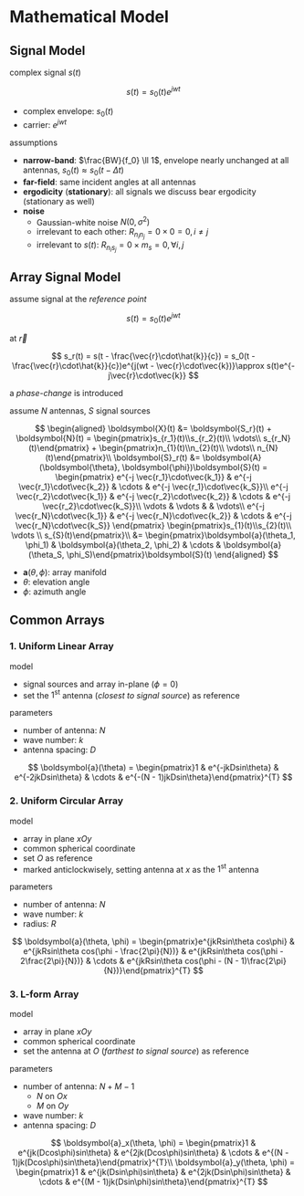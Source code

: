# Mathematical Model

## Signal Model

complex signal $s(t)$

$$
s(t) = s_0(t)e^{jwt}
$$

- complex envelope: $s_0(t)$
- carrier: $e^{jwt}$

assumptions

- **narrow-band**: $\frac{BW}{f_0} \ll 1$, envelope nearly unchanged at all antennas, $s_0(t) \approx s_0(t - \Delta t)$
- **far-field**: same incident angles at all antennas
- **ergodicity** (**stationary**): all signals we discuss bear ergodicity (stationary as well)
- **noise**
  - Gaussian-white noise $N(0, \sigma^2)$
  - irrelevant to each other: $R_{n_in_j} = 0 \times 0 = 0, i \neq j$
  - irrelevant to $s(t)$: $R_{n_is_j} = 0 \times m_s = 0, \forall i, j$

## Array Signal Model

assume signal at the *reference point*

$$
s(t) = s_0(t)e^{jwt}
$$

at $\vec{r}$

$$
s_r(t) = s(t - \frac{\vec{r}\cdot\hat{k}}{c})  = s_0(t - \frac{\vec{r}\cdot\hat{k}}{c})e^{j(wt - \vec{r}\cdot\vec{k})}\approx s(t)e^{-j\vec{r}\cdot\vec{k}}
$$

a *phase-change* is introduced

assume $N$ antennas, $S$ signal sources

$$
\begin{aligned}
\boldsymbol{X}(t) &= \boldsymbol{S_r}(t) + \boldsymbol{N}(t) = \begin{pmatrix}s_{r_1}(t)\\s_{r_2}(t)\\ \vdots\\ s_{r_N}(t)\end{pmatrix} + \begin{pmatrix}n_{1}(t)\\n_{2}(t)\\ \vdots\\ n_{N}(t)\end{pmatrix}\\
\boldsymbol{S}_r(t) &= \boldsymbol{A}(\boldsymbol{\theta}, \boldsymbol{\phi})\boldsymbol{S}(t) = \begin{pmatrix}
e^{-j \vec{r_1}\cdot\vec{k_1}} & e^{-j \vec{r_1}\cdot\vec{k_2}} & \cdots & e^{-j \vec{r_1}\cdot\vec{k_S}}\\
e^{-j \vec{r_2}\cdot\vec{k_1}} & e^{-j \vec{r_2}\cdot\vec{k_2}} & \cdots & e^{-j \vec{r_2}\cdot\vec{k_S}}\\
\vdots & \vdots &  & \vdots\\
e^{-j \vec{r_N}\cdot\vec{k_1}} & e^{-j \vec{r_N}\cdot\vec{k_2}} & \cdots & e^{-j \vec{r_N}\cdot\vec{k_S}}
\end{pmatrix}
\begin{pmatrix}s_{1}(t)\\s_{2}(t)\\ \vdots \\ s_{S}(t)\end{pmatrix}\\
&= \begin{pmatrix}\boldsymbol{a}(\theta_1, \phi_1) & \boldsymbol{a}(\theta_2, \phi_2) & \cdots & \boldsymbol{a}(\theta_S, \phi_S)\end{pmatrix}\boldsymbol{S}(t)
\end{aligned}
$$

- $\boldsymbol{a}(\theta, \phi)$: array manifold
- $\theta$: elevation angle
- $\phi$: azimuth angle

## Common Arrays

### 1. Uniform Linear Array

model

- signal sources and array in-plane ($\phi = 0$)
- set the $1^{\text{st}}$ antenna (*closest to signal source*) as reference

parameters

- number of antenna: $N$
- wave number: $k$
- antenna spacing: $D$

$$
\boldsymbol{a}(\theta) = \begin{pmatrix}1 & e^{-jkDsin\theta} & e^{-2jkDsin\theta} & \cdots & e^{-(N - 1)jkDsin\theta}\end{pmatrix}^{T}
$$

### 2. Uniform Circular Array

model

- array in plane $xOy$
- common spherical coordinate
- set $O$ as reference
- marked anticlockwisely, setting antenna at $x$ as the $1^{\text{st}}$ antenna

parameters

- number of antenna: $N$
- wave number: $k$
- radius: $R$

$$
\boldsymbol{a}(\theta, \phi) = \begin{pmatrix}e^{jkRsin\theta cos\phi} & e^{jkRsin\theta cos(\phi - \frac{2\pi}{N})} & e^{jkRsin\theta cos(\phi - 2\frac{2\pi}{N})} & \cdots & e^{jkRsin\theta cos(\phi - (N - 1)\frac{2\pi}{N})}\end{pmatrix}^{T}
$$

### 3. L-form Array

model

- array in plane $xOy$
- common spherical coordinate
- set the antenna at $O$ (*farthest to signal source*) as reference

parameters

- number of antenna: $N + M - 1$
  - $N$ on $Ox$
  - $M$ on $Oy$
- wave number: $k$
- antenna spacing: $D$

$$
\boldsymbol{a}_x(\theta, \phi) = \begin{pmatrix}1 & e^{jk(Dcos\phi)sin\theta} & e^{2jk(Dcos\phi)sin\theta} & \cdots & e^{(N - 1)jk(Dcos\phi)sin\theta}\end{pmatrix}^{T}\\
\boldsymbol{a}_y(\theta, \phi) = \begin{pmatrix}1 & e^{jk(Dsin\phi)sin\theta} & e^{2jk(Dsin\phi)sin\theta} & \cdots & e^{(M - 1)jk(Dsin\phi)sin\theta}\end{pmatrix}^{T}
$$
